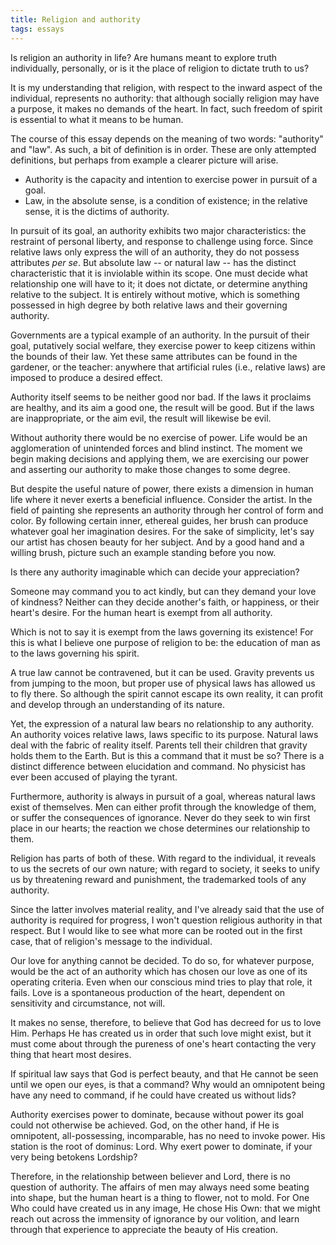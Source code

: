 ```yaml
---
title: Religion and authority
tags: essays
---
```


Is religion an authority in life?  Are humans meant to explore truth
individually, personally, or is it the place of religion to dictate
truth to us?

It is my understanding that religion, with respect to the inward aspect
of the individual, represents no authority: that although socially
religion may have a purpose, it makes no demands of the heart.  In fact,
such freedom of spirit is essential to what it means to be human.

The course of this essay depends on the meaning of two words:
"authority" and "law".  As such, a bit of definition is in order.  These
are only attempted definitions, but perhaps from example a clearer
picture will arise.

* Authority is the capacity and intention to exercise power in pursuit
of a goal.
* Law, in the absolute sense, is a condition of existence; in the
relative sense, it is the dictims of authority.

In pursuit of its goal, an authority exhibits two major characteristics:
the restraint of personal liberty, and response to challenge using
force.  Since relative laws only express the will of an authority, they
do not possess attributes *per se*. But absolute law -- or natural law --
has the distinct characteristic that it is inviolable within its scope.
One must decide what relationship one will have to it; it does not
dictate, or determine anything relative to the subject.  It is entirely
without motive, which is something possessed in high degree by both
relative laws and their governing authority.

Governments are a typical example of an authority.  In the pursuit of
their goal, putatively social welfare, they exercise power to keep
citizens within the bounds of their law.  Yet these same attributes can
be found in the gardener, or the teacher: anywhere that artificial rules
(i.e., relative laws) are imposed to produce a desired effect.

Authority itself seems to be neither good nor bad.  If the laws it
proclaims are healthy, and its aim a good one, the result will be good.
But if the laws are inappropriate, or the aim evil, the result will
likewise be evil.

Without authority there would be no exercise of power.  Life would be an
agglomeration of unintended forces and blind instinct.  The moment we
begin making decisions and applying them, we are exercising our power
and asserting our authority to make those changes to some degree.

But despite the useful nature of power, there exists a dimension in
human life where it never exerts a beneficial influence. Consider the
artist.  In the field of painting she represents an authority through
her control of form and color.  By following certain inner, ethereal
guides, her brush can produce whatever goal her imagination desires.
For the sake of simplicity, let's say our artist has chosen beauty for
her subject.  And by a good hand and a willing brush, picture such an
example standing before you now.

Is there any authority imaginable which can decide your appreciation?

Someone may command you to act kindly, but can they demand your love of
kindness?  Neither can they decide another's faith, or happiness, or
their heart's desire.  For the human heart is exempt from all authority.

Which is not to say it is exempt from the laws governing its existence!
For this is what I believe one purpose of religion to be: the education
of man as to the laws governing his spirit.

A true law cannot be contravened, but it can be used.  Gravity prevents
us from jumping to the moon, but proper use of physical laws has allowed
us to fly there.  So although the spirit cannot escape its own reality,
it can profit and develop through an understanding of its nature.

Yet, the expression of a natural law bears no relationship to any
authority.  An authority voices relative laws, laws specific to its
purpose.  Natural laws deal with the fabric of reality itself.  Parents
tell their children that gravity holds them to the Earth.  But is this a
command that it must be so? There is a distinct difference between
elucidation and command. No physicist has ever been accused of playing
the tyrant.

Furthermore, authority is always in pursuit of a goal, whereas natural
laws exist of themselves.  Men can either profit through the knowledge
of them, or suffer the consequences of ignorance.  Never do they seek to
win first place in our hearts; the reaction we chose determines our
relationship to them.

Religion has parts of both of these.  With regard to the individual, it
reveals to us the secrets of our own nature; with regard to society, it
seeks to unify us by threatening reward and punishment, the trademarked
tools of any authority.

Since the latter involves material reality, and I've already said that
the use of authority is required for progress, I won't question
religious authority in that respect.  But I would like to see what more
can be rooted out in the first case, that of religion's message to the
individual.

Our love for anything cannot be decided.  To do so, for whatever
purpose, would be the act of an authority which has chosen our love as
one of its operating criteria.  Even when our conscious mind tries to
play that role, it fails.  Love is a spontaneous production of the
heart, dependent on sensitivity and circumstance, not will.

It makes no sense, therefore, to believe that God has decreed for us to
love Him.  Perhaps He has created us in order that such love might
exist, but it must come about through the pureness of one's heart
contacting the very thing that heart most desires.

If spiritual law says that God is perfect beauty, and that He cannot be
seen until we open our eyes, is that a command?  Why would an omnipotent
being have any need to command, if he could have created us without
lids?

Authority exercises power to dominate, because without power its goal
could not otherwise be achieved.  God, on the other hand, if He is
omnipotent, all-possessing, incomparable, has no need to invoke power.
His station is the root of dominus: Lord.  Why exert power to dominate,
if your very being betokens Lordship?

Therefore, in the relationship between believer and Lord, there is no
question of authority.  The affairs of men may always need some beating
into shape, but the human heart is a thing to flower, not to mold.  For
One Who could have created us in any image, He chose His Own: that we
might reach out across the immensity of ignorance by our volition, and
learn through that experience to appreciate the beauty of His creation.


